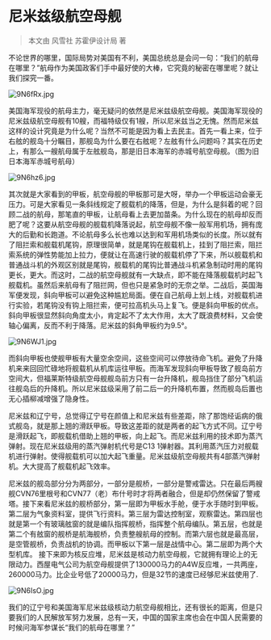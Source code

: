 # 尼米兹级航空母舰
> 本文由 风雪社 苏霍伊设计局 著

不论世界的哪里，国际局势对美国有不利，美国总统总是会问一句：“我们的航母在哪里？”航母作为美国政客们手中最好使的大棒，它究竟的秘密在哪里呢？就让我们探究一番。

![9N6fRx.jpg](https://s1.ax1x.com/2018/02/21/9N6fRx.jpg)

美国海军现役的航母主力，毫无疑问的依然是尼米兹级航空母舰。美国海军现役的尼米兹级航空母舰有10艘，而福特级仅有1艘，所以尼米兹当之无愧。然而尼米兹这样的设计究竟是为什么呢？当然不可能是因为看上去民主。首先一看上来，位于右舷的舰岛十分瞩目，那舰岛为什么要在右舷呢？左舷有什么问题吗？其实在历史上，有那么一艘航母属于左舷舰岛，那是旧日本海军的赤城号航空母舰。（图为旧日本海军赤城号航母）

![9N6hz6.jpg](https://s1.ax1x.com/2018/02/21/9N6hz6.jpg)

其次就是大家看到的甲板，航空母舰的甲板那可是大呀，举办一个甲板运动会豪无压力。可是大家看见一条斜线规定了舰载机的降落，但是，为什么是斜着的呢？回顾二战的航母，那笔直的甲板，让航母看上去更加苗条。为什么现在的航母却反而肥了呢？这要从航空母舰的舰载机降落说起，航空母舰不像一般军用机场，拥有庞大的后勤和长跑道。不论航母多么长也难以达到和军用机场类似的长度。所以就有了阻拦索和舰载机尾钩，原理很简单，就是尾钩在舰载机上，挂到了阻拦索，阻拦索系统的弹性势能加上拉力，便就让在高速行驶的舰载机停了下来，所以舰载机和普通战斗机的外观区别就是尾钩，舰载机的尾钩比普通战斗机紧急制动时用的尾钩更长，更大。而这时，二战的航空母舰就有一大缺点，即不能在降落舰载机时起飞舰载机。虽然后来航母有了阻拦网，但也只是紧急时的无奈之举。二战后，英国海军便发现，斜向甲板可以避免这种尴尬局面。便在自己航母上划上线，对舰载机进行实验，若尾钩没有钩上阻拦索，便可拉高机头马上复飞。便是斜向甲板的优点。斜向甲板很显然斜向角度太小，肯定起不了太大作用，太大了既浪费材料，又会使轴心偏离，反而不利于降落。尼米兹的斜角甲板约为9.5°。

![9N6WJ1.jpg](https://s1.ax1x.com/2018/02/21/9N6WJ1.jpg)

而斜向甲板也使舰甲板有大量空余空间，这些空间可以停放待命飞机。避免了升降机来来回回忙碌地将舰载机从机库运往甲板。而海军发现斜向甲板导致了舰岛前方空间大，但福莱斯特级航空母舰舰岛前方只有一台升降机，舰岛挡住了部分飞机运往舰岛后的升降机。所以尼米兹级采用了前二后一的升降机布置，然而舰岛后置也无心插柳减增强了隐身性。

尼米兹和辽宁号，总觉得辽宁号在颜值上和尼米兹有些差距，除了那饱经诟病的俄式舰岛，就是那上翘的滑跃甲板。导致这差距的就是两者的起飞方式不同。辽宁号是滑跃起飞，即舰载机借助上翘的甲板，向上起飞。而尼米兹利用的技术即为蒸汽弹射。现在尼米兹级用的蒸汽弹射机代号是C13 1弹射器。其利用蒸汽压力对舰载机进行弹射。使得舰载机可以加大起飞重量。尼米兹级航空母舰共有4部蒸汽弹射机。大大提高了舰载机起飞效率。

尼米兹的舰岛部分分为两部分，一部分是舰桥，一部分是警戒雷达。只在最后两艘舰CVN76里根号和CVN77（老）布什号时才将两者融合，但是却仍然保留了警戒塔。接下来看尼米兹的舰桥部分，第一层即为甲板水手舱，便于水手随时到甲板。第二层为气象资料室，提供飞行资料。第三层为雷达控制室，观察雷达。第四层也就是第一个有玻璃舷窗的就是编队指挥舰桥，指挥整个航母编队。第五层，也就是第二个有舷窗的舰桥是航海舰桥，负责整艘航母的控制。而第六层也就是最高层，是空管舰桥，负责战机的协调。而甲板以下第一层是战情中心。第二层即为两个大型机库。
接下来即为核反应堆，尼米兹是核动力航空母舰，它就拥有理论上的无限动力。西屋电气公司为航空母舰提供了130000马力的A4W反应堆，一共两座，260000马力。比企业号低了20000马力，但是32节的速度已经够尼米兹使用了.

![9N6IsO.jpg](https://s1.ax1x.com/2018/02/21/9N6IsO.jpg)

我们的辽宁号和美国海军尼米兹级核动力航空母舰相比，还有很长的距离，但是只要我们的人民解放军努力发展，总有一天，中国的国家主席也会在中国人民需要的时候问海军参谋长“我们的航母在哪里？”


